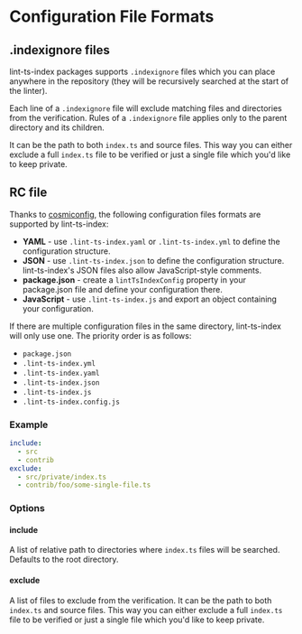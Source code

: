 # Configuration File Formats

## .indexignore files

lint-ts-index packages supports `.indexignore` files which you can place anywhere in the repository (they will be recursively searched at the start of the linter).

Each line of a `.indexignore` file will exclude matching files and directories from the verification.
Rules of a `.indexignore` file applies only to the parent directory and its children.

It can be the path to both `index.ts` and source files.
This way you can either exclude a full `index.ts` file to be verified or just a single file which you'd like to keep private.

## RC file

Thanks to [cosmiconfig](https://www.npmjs.com/package/cosmiconfig), the following configuration files formats are supported by lint-ts-index:

* **YAML** - use `.lint-ts-index.yaml` or `.lint-ts-index.yml` to define the configuration structure.
* **JSON** - use `.lint-ts-index.json` to define the configuration structure. lint-ts-index's JSON files also allow JavaScript-style comments.
* **package.json** - create a `lintTsIndexConfig` property in your package.json file and define your configuration there.
* **JavaScript** - use `.lint-ts-index.js` and export an object containing your configuration.

If there are multiple configuration files in the same directory, lint-ts-index will only use one. The priority order is as follows:

* `package.json`
* `.lint-ts-index.yml`
* `.lint-ts-index.yaml`
* `.lint-ts-index.json`
* `.lint-ts-index.js`
* `.lint-ts-index.config.js`

### Example

```yml
include:
  - src
  - contrib
exclude:
  - src/private/index.ts
  - contrib/foo/some-single-file.ts
```

### Options

#### include

A list of relative path to directories where `index.ts` files will be searched.
Defaults to the root directory.

#### exclude

A list of files to exclude from the verification.
It can be the path to both `index.ts` and source files.
This way you can either exclude a full `index.ts` file to be verified or just a single file which you'd like to keep private.
